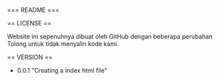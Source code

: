 === README ===

== LICENSE ==

Website ini sepenuhnya dibuat oleh
GitHub dengan beberapa perubahan
Tolong untuk tidak menyalin kode
kami.

== VERSION ==

* 0.0.1 "Creating a index html file"
